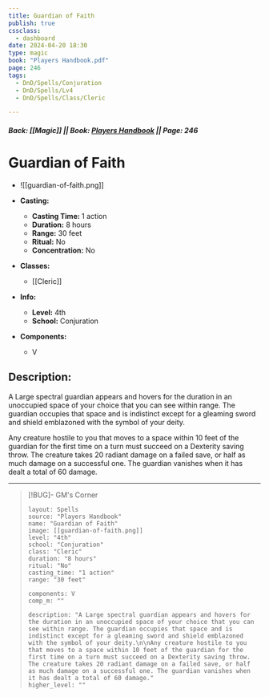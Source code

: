 ```yaml
---
title: Guardian of Faith
publish: true
cssclass:
  - dashboard
date: 2024-04-20 18:30
type: magic
book: "Players Handbook.pdf"
page: 246
tags:
  - DnD/Spells/Conjuration
  - DnD/Spells/Lv4
  - DnD/Spells/Class/Cleric

---
```


##### Back: [[Magic]] || Book: [Players Handbook](https://drive.google.com/drive/folders/1O5bhpYizcIT5xxAoLOuzCRht_PVS7VSG?usp=sharing) || Page: 246

# Guardian of Faith
- ![[guardian-of-faith.png]]
- **Casting:**
    - **Casting Time:** 1 action
    - **Duration:** 8 hours
    - **Range:** 30 feet
    - **Ritual:** No
    - **Concentration:** No
- **Classes:**
    - [[Cleric]]

- **Info:**
    - **Level:** 4th
    - **School:** Conjuration
- **Components:**
    - V


## Description:
A Large spectral guardian appears and hovers for the duration in an unoccupied space of your choice that you can see within range. The guardian occupies that space and is indistinct except for a gleaming sword and shield emblazoned with the symbol of your deity.

Any creature hostile to you that moves to a space within 10 feet of the guardian for the first time on a turn must succeed on a Dexterity saving throw. The creature takes 20 radiant damage on a failed save, or half as much damage on a successful one. The guardian vanishes when it has dealt a total of 60 damage.



---

> [!BUG]- GM's Corner
>
> ```statblock
> layout: Spells
> source: "Players Handbook"
> name: "Guardian of Faith"
> image: [[guardian-of-faith.png]]
> level: "4th"
> school: "Conjuration"
> class: "Cleric"
> duration: "8 hours"
> ritual: "No"
> casting_time: "1 action"
> range: "30 feet"
>
> components: V
> comp_m: ""
>
> description: "A Large spectral guardian appears and hovers for the duration in an unoccupied space of your choice that you can see within range. The guardian occupies that space and is indistinct except for a gleaming sword and shield emblazoned with the symbol of your deity.\n\nAny creature hostile to you that moves to a space within 10 feet of the guardian for the first time on a turn must succeed on a Dexterity saving throw. The creature takes 20 radiant damage on a failed save, or half as much damage on a successful one. The guardian vanishes when it has dealt a total of 60 damage."
> higher_level: ""
> ```
